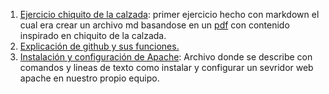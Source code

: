 1. [Ejercicio chiquito de la calzada](https://github.com/sergioazogue777/Portfolio/blob/main/ejercicios/chiquito.md): primer ejercicio hecho con markdown el cual era crear un archivo md basandose en un [pdf](https://drive.google.com/file/d/1zGBSTNqyZ1SxjxLs0fVcP71K4OtsjFci/view) con contenido inspirado en chiquito de la calzada.
2. [Explicación de github y sus funciones.](https://github.com/sergioazogue777/Portfolio/blob/main/UD1:%20GitHub%20y%20MarkDown/Readme.md)  
3. [Instalación y configuración de Apache](https://github.com/sergioazogue777/Portfolio/blob/main/ejercicios/apacheIntroduccion.md): Archivo donde se describe con comandos y lineas de texto como instalar y configurar un sevridor web apache en nuestro propio equipo.

